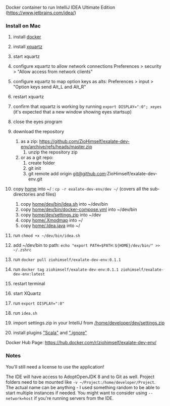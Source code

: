 Docker container to run IntelliJ IDEA Ultimate Edition (https://www.jetbrains.com/idea/)

### Install on Mac
1. install [docker](https://docs.docker.com/get-docker/)
2. install [xquartz](https://formulae.brew.sh/cask/xquartz)
3. start xquartz
4. configure xquartz to allow network connections Preferences > security > "Allow access from network clients"
5. configure xquartz to map option keys as alts: Preferences > input > "Option keys send Alt_L and Alt_R"
6. restart xquartz
7. confirm that xquartz is working by running `export DISPLAY=":0"; xeyes` (it's expected that a new window showing eyes startsup)
8. close the eyes program
9. download the repository
      1. as a zip: https://github.com/ZioHimself/exalate-dev-env/archive/refs/heads/master.zip
            1. unzip the repository zip
      2. or as a git repo:
            1. create folder
            2. git init
            3. git remote add origin git@github.com:ZioHimself/exalate-dev-env.git
      
12. copy [home](home) into ~/ : `cp -r exalate-dev-env/dev ~/` (covers all the sub-directories and files)
      1. copy [home/dev/bin/idea.sh](home/dev/bin/idea.sh) into ~/dev/bin
      2. copy [home/dev/bin/docker-compose.yml](home/dev/bin/docker-compose.yml) into ~/dev/bin
      3. copy [home/dev/settings.zip](home/dev/settings.zip) into ~/dev
      4. copy [home/.Xmodmap](home/.Xmodmap) into ~/
      5. copy [home/.Idea.java](home/.Idea.java) into ~/
11. run `chmod +x ~/dev/bin/idea.sh`
12. add ~/dev/bin to path: `echo "export PATH=$PATH:${HOME}/dev/bin/" >> ~/.zshrc`
13. run `docker pull ziohimself/exalate-dev-env:0.1.1`
14. run `docker tag ziohimself/exalate-dev-env:0.1.1 ziohimself/exalate-dev-env:latest`
15. restart terminal
16. start XQuartz
17. run `export DISPLAY=":0"`
18. run `idea.sh`
19. import settings.zip in your IntelliJ from [/home/developer/dev/settings.zip](home/dev/settings.zip)
20. install plugins ["Scala"](https://plugins.jetbrains.com/plugin/1347-scala) and [".ignore"](https://plugins.jetbrains.com/plugin/20485--ignore)

Docker Hub Page: https://hub.docker.com/r/ziohimself/exalate-dev-env/

### Notes

You'll still need a license to use the application!

The IDE will have access to AdoptOpenJDK 8 and to Git as well.
Project folders need to be mounted like `-v ~/Project:/home/developer/Project`.
The actual name can be anything - I used something random to be able to start multiple instances if needed.
You might want to consider using `--network=host` if you're running servers from the IDE.
